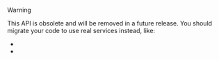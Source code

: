 ﻿---
uid: ToSic.Sxc.Dnn.Factory
---

> [!WARNING]
> This API is obsolete and will be removed in a future release.
> You should migrate your code to use real services instead, like:
>
> * [](xref:ToSic.Sxc.Services.IRenderService)
> * [](xref:ToSic.Sxc.Services.IDynamicCodeService)
